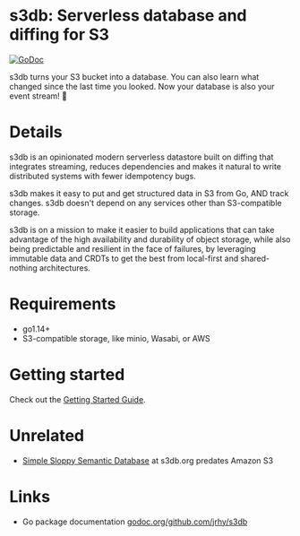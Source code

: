 # s3db: Serverless database and diffing for S3
[![GoDoc](https://godoc.org/github.com/jrhy/s3db?status.svg)](https://godoc.org/github.com/jrhy/s3db)

s3db turns your S3 bucket into a database. You can also learn what changed
since the last time you looked.  Now your database is also your event stream!
🤯 

# Details
s3db is an opinionated modern serverless datastore built on diffing
that integrates streaming, reduces dependencies and makes it natural
to write distributed systems with fewer idempotency bugs.

s3db makes it easy to put and get structured data in S3 from Go, AND 
track changes.
s3db doesn't depend on any services other than S3-compatible storage.

s3db is on a mission to make it easier to build applications that can
take advantage of the high availability and durability of object
storage, while also being predictable and resilient in the face of failures,
by leveraging immutable data and CRDTs to get the best from local-first
and shared-nothing architectures.

# Requirements
- go1.14+
- S3-compatible storage, like minio, Wasabi, or AWS

# Getting started
Check out the [Getting Started Guide](GETTINGSTARTED.md).

# Unrelated
* [Simple Sloppy Semantic Database](https://en.wikipedia.org/wiki/Simple_Sloppy_Semantic_Database) at s3db.org predates Amazon S3

# Links
* Go package documentation [godoc.org/github.com/jrhy/s3db](https://godoc.org/github.com/jrhy/s3db)

